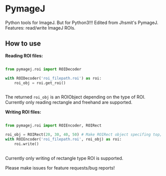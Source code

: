 # PymageJ
Python tools for ImageJ. 
But for Python3!!! Edited from Jhsmit's PymageJ.
Features: read/write ImageJ ROIs.

## How to use

**Reading ROI files:**

```python

from pymagej.roi import ROIDecoder

with ROIDecoder('roi_filepath.roi') as roi:
    roi_obj = roi.get_roi()
  
```

The returned ```roi_obj``` is an ROIObject depending on the type of ROI. Currently only reading rectangle and freehand are supported.

**Writing ROI files:**

```python

from pymagej.roi import ROIEncoder, ROIRect

roi_obj = ROIRect(20, 30, 40, 50) # Make ROIRect object specifing top, left, bottom, right
with ROIEncoder('roi_filepath.roi', roi_obj) as roi:
    roi.write()
  
```

Currently only writing of rectangle type ROI is supported.

Please make issues for feature requests/bug reports!
